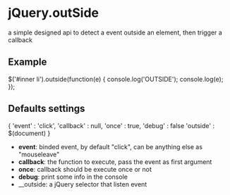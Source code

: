 # jQuery.outSide

a simple designed api to detect a event outside an element, then trigger a callback

## Example

$('#inner li').outside(function(e) {
	console.log('OUTSIDE');
	console.log(e);
});

## Defaults settings

{
	'event'    : 'click',
	'callback' : null,
	'once'     : true,
	'debug'    : false
	'outside'  : $(document)
}

* __event__: binded event, by default "click", can be anything else as "mouseleave"
* __callback__: the function to execute, pass the event as first argument
* __once__: callback should be execute once or not
* __debug__: print some info in the console
* __outside: a jQuery selector that listen event  